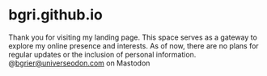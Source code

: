 # bgri.github.io

Thank you for visiting my landing page. This space serves as a gateway to explore my online presence and interests. As of now, there are no plans for regular updates or the inclusion of personal information.
@bgrier@universeodon.com on Mastodon
